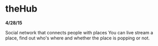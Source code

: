 # theHub
__4/28/15__

Social network that connects people with  places 
You can live stream a place, find out who's where and whether the place is popping or not.
